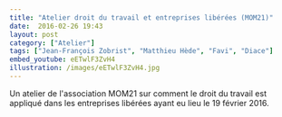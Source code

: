 ```yaml
---
title: "Atelier droit du travail et entreprises libérées (MOM21)"
date:  2016-02-26 19:43
layout: post
category: ["Atelier"]
tags: ["Jean-François Zobrist", "Matthieu Hède", "Favi", "Diace"]
embed_youtube: eETwlF3ZvH4
illustration: /images/eETwlF3ZvH4.jpg
---
```


Un atelier de l'association MOM21 sur comment le droit du travail est appliqué dans les entreprises libérées ayant eu lieu le 19 février 2016.
